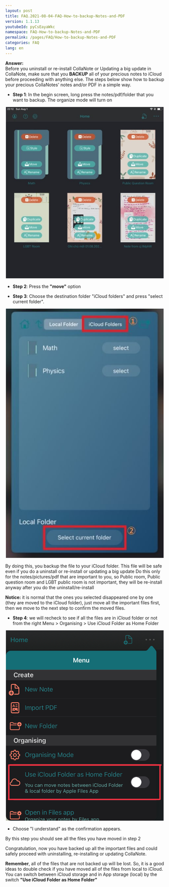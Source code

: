 ```yaml
---
layout: post
title: FAQ.2021-08-04-FAQ-How-to-backup-Notes-and-PDF
version: 1.1.13
youtubeId: pyCsEayaWkc
namespace: FAQ-How-to-backup-Notes-and-PDF
permalink: /pages/FAQ/How-to-backup-Notes-and-PDF
categories: FAQ
lang: en
---
```


**Answer:**  
Before you uninstall or re-install  CollaNote or Updating a big update in  CollaNote, make sure that you **BACKUP** all of your precious notes to iCloud before proceeding with anything else.
The steps below show how to backup your precious CollaNotes' notes and/or PDF in a simple way.  
- **Step 1**: In the begin screen, long press the notes/pdf/folder that you want to backup. The organize mode will turn on

<p align="center"> <img width="500" src="/images/FAQimage/backup-1.jpg" alt="backup-1.jpg"></p>

<!--more-->

- **Step 2**: Press the **"move"** option

- **Step 3**: Choose the destination folder "iCloud folders" and press "select current folder".

<p align="center"> <img width="500" src="/images/FAQimage/backup-2.jpg" alt="backup-2.jpg"></p>

By doing this, you backup the file to your iCloud folder. This file will be safe even if you do a uninstall or re-install or updating a big update
Do this only for the notes/pictures/pdf that are important to you, so Public room, Public question room and LGBT public room is not important, they will be re-install anyway after you do the uninstall/re-install

**Notice:** it is normal that the ones you selected disappeared one by one (they are moved to the iCloud folder), just move all the important files first, then we move to the next step to confirm the moved files.

- **Step 4**: we will recheck to see if all the files are in iCloud folder or not
from the right Menu > Organising > Use iCloud Folder as Home Folder
<p align="center"> <img width="500" src="/images/FAQimage/UseIcloudFolder.jpeg" alt="UseIcloudFolder.jpeg"></p>

  - Choose "I understand" as the confirmation appears.

By this step you should see all the files you have moved in step 2

Congratulation, now you have backed up all the important files and could safely proceed with uninstalling, re-installing or updating CollaNote.  

**Remember**, all of the files that are not backed up will be lost. So, it is a good ideas to double check if you have moved all of the files from local to iCloud.
You can switch between iCloud storage and in App storage (local) by the switch **"Use iCloud Folder as Home Folder"**
